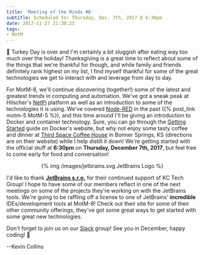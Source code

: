 ```yaml
---
title: 'Meeting of the Minds #8'
subtitle: Scheduled for Thursday, Dec. 7th, 2017 @ 6:30pm
date: 2017-11-27 21:30:23
tags: 
- MotM
---
```


🦃 Turkey Day is over and I'm certainly a bit sluggish after eating way too much over the holiday!  Thanksgiving is a great time to reflect about some of the things that we're thankful for though, and while family and friends definitely rank highest on my list, I find myself thankful for some of the great technologies we get to interact with and leverage from day to day.

For MotM-8, we'll continue discovering (together!) some of the latest and greatest trends in computing and automation.  We've got a sneak peak at Hilscher's [NetPi](https://www.netiot.com/netpi/netpi/) platform as well as an introduction to some of the technologies it is using.  We've covered [Node-RED](https://www.nodered.org) in the past ({% post_link motm-5 MotM-5 %}), and this time around I'll be giving an introduction to Docker and container technology.  Sure, you can go through the [Getting Started](https://docs.docker.com/get-started/) guide on Docker's website, but why not enjoy some tasty coffee and dinner at [Third Space Coffee House](http://thirdspacecoffeehouse.com) in Bonner Springs, KS (directions are on their website) while I help distill it down!  We're getting started with the official stuff at **6:30pm** on **Thursday, December 7th, 2017**, but feel free to come early for food and conversation!

<center>
{% img /images/jetbrains.svg JetBrains Logo %}
</center>

I'd like to thank **[JetBrains s.r.o.](https://www.jetbrains.com)** for their continued support of KC Tech Group!  I hope to have some of our members reflect in one of the next meetings on some of the projects they're working on with the JetBrains tools.  We're going to be raffling off a license to one of JetBrains' __incredible__ IDEs/development tools at MotM-8!  Check out their site for some of their other community offerings, they've got some great ways to get started with some great new technologies.

Don't forget to join us on our [Slack](/slack) group!  See you in December, happy coding! 👻

--Kevin Collins

<!-- more -->